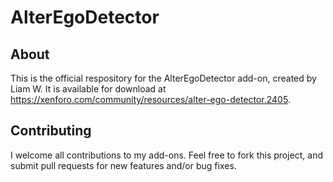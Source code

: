 # AlterEgoDetector

## About
This is the official respository for the AlterEgoDetector add-on, created by Liam W. It is available for download at https://xenforo.com/community/resources/alter-ego-detector.2405.

## Contributing
I welcome all contributions to my add-ons. Feel free to fork this project, and submit pull requests for new features and/or bug fixes.
